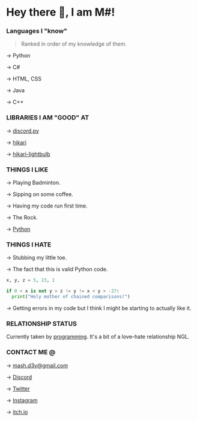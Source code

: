 # Hey there 👋, I am M#!

### Languages I "know"
> Ranked in order of my knowledge of them.

&rarr; Python  

&rarr; C#      

&rarr; HTML, CSS

&rarr; Java

&rarr; C++

### LIBRARIES I AM "GOOD" AT
&rarr; [discord.py](https://pypi.org/project/discord.py/)

&rarr; [hikari](https://www.hikari-py.dev/)
 
&rarr; [hikari-lightbulb](https://pypi.org/project/hikari-lightbulb/)

### THINGS I LIKE

&rarr; Playing Badminton.

&rarr; Sipping on some coffee.

&rarr; Having my code run first time.

&rarr; The Rock.

&rarr; [Python](https://www.python.org)

### THINGS I HATE

&rarr; Stubbing my little toe.

&rarr; The fact that this is valid Python code.
```py
x, y, z = 5, 23, 1

if 0 < x is not y > z != y != x < y > -27:
  print("Holy mother of chained comparisons!")
```

&rarr; Getting errors in my code but I think I might be starting to actually like it.

### RELATIONSHIP STATUS
Currently taken by [programming](https://en.m.wikipedia.org/wiki/Computer_programming).
It's a bit of a love-hate relationship NGL.

### CONTACT ME @
&rarr; mash.d3v@gmail.com

&rarr; [Discord](https://discordapp.com/users/944613213146841230)

&rarr; [Twitter](https://twitter.com/mytholtdev/)

&rarr; [Instagram](https://instagram.com/mytholtdev/)

&rarr; [itch.io](https://mytholt.itch.io/)
